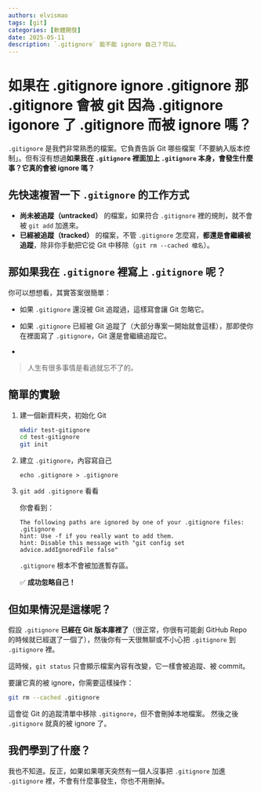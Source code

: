 ```yaml
---
authors: elvismao
tags: [git]
categories: [軟體開發]
date: 2025-05-11
description: `.gitignore` 能不能 ignore 自己？可以。
---
```


# 如果在 .gitignore ignore .gitignore 那 .gitignore 會被 git 因為 .gitignore igonore 了 .gitignore 而被 ignore 嗎？

`.gitignore` 是我們非常熟悉的檔案。它負責告訴 Git 哪些檔案「不要納入版本控制」。但有沒有想過**如果我在 `.gitignore` 裡面加上 `.gitignore` 本身，會發生什麼事？它真的會被 ignore 嗎？**

## 先快速複習一下 `.gitignore` 的工作方式

* **尚未被追蹤（untracked）** 的檔案，如果符合 `.gitignore` 裡的規則，就不會被 `git add` 加進來。
* **已經被追蹤（tracked）** 的檔案，不管 `.gitignore` 怎麼寫，**都還是會繼續被追蹤**，除非你手動把它從 Git 中移除（`git rm --cached 檔名`）。

## 那如果我在 `.gitignore` 裡寫上 `.gitignore` 呢？

你可以想想看，其實答案很簡單：

* 如果 `.gitignore` 還沒被 Git 追蹤過，這樣寫會讓 Git 忽略它。

*  如果 `.gitignore` 已經被 Git 追蹤了（大部分專案一開始就會這樣），那即使你在裡面寫了 `.gitignore`，Git 還是會繼續追蹤它。
*  

> 人生有很多事情是看過就忘不了的。

## 簡單的實驗

1. 建一個新資料夾，初始化 Git

    ```bash
    mkdir test-gitignore
    cd test-gitignore
    git init
    ```

2. 建立 `.gitignore`，內容寫自己

    ```
    echo .gitignore > .gitignore
    ```

3. `git add .gitignore` 看看

    你會看到：

    ```
    The following paths are ignored by one of your .gitignore files:
    .gitignore
    hint: Use -f if you really want to add them.
    hint: Disable this message with "git config set advice.addIgnoredFile false"
    ```

    `.gitignore` 根本不會被加進暫存區。

    ✅ **成功忽略自己！**

## 但如果情況是這樣呢？

假設 `.gitignore` **已經在 Git 版本庫裡了**（很正常，你很有可能創 GitHub Repo 的時候就已經選了一個了），然後你有一天很無聊或不小心把 `.gitignore` 到 `.gitignore` 裡。

這時候，`git status` 只會顯示檔案內容有改變，它一樣會被追蹤、被 commit。

要讓它真的被 ignore，你需要這樣操作：

```bash
git rm --cached .gitignore
```

這會從 Git 的追蹤清單中移除 `.gitignore`，但不會刪掉本地檔案。
然後之後 `.gitignore` 就真的被 ignore 了。

## 我們學到了什麼？

我也不知道。反正，如果如果哪天突然有一個人沒事把 `.gitignore` 加進 `.gitignore` 裡，不會有什麼事發生，你也不用刪掉。